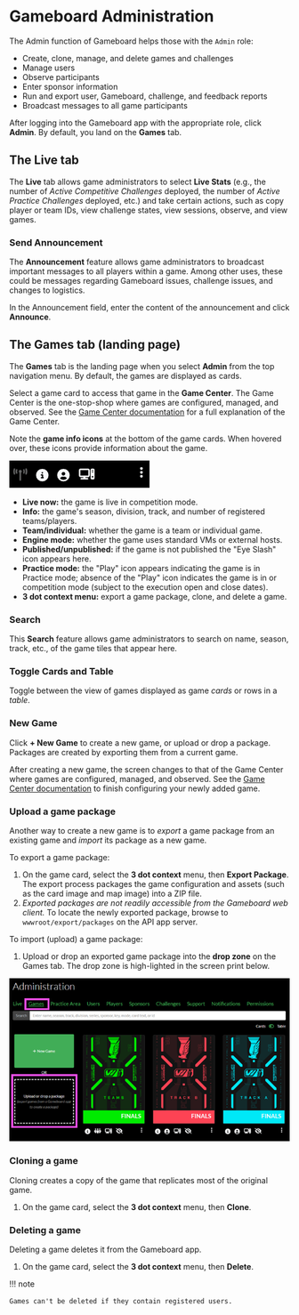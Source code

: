 # Gameboard Administration

The Admin function of Gameboard helps those with the `Admin` role:

- Create, clone, manage, and delete games and challenges
- Manage users
- Observe participants
- Enter sponsor information
- Run and export user, Gameboard, challenge, and feedback reports
- Broadcast messages to all game participants

After logging into the Gameboard app with the appropriate role, click **Admin**. By default, you land on the **Games** tab.

## The Live tab

The **Live** tab allows game administrators to select **Live Stats** (e.g., the number of *Active Competitive Challenges* deployed, the number of *Active Practice Challenges* deployed, etc.) and take certain actions, such as copy player or team IDs, view challenge states, view sessions, observe, and view games.

### Send Announcement

The **Announcement** feature allows game administrators to broadcast important messages to all players within a game. Among other uses, these could be messages regarding Gameboard issues, challenge issues, and changes to logistics.

In the Announcement field, enter the content of the announcement and click **Announce**.

## The Games tab (landing page)

The **Games** tab is the landing page when you select **Admin** from the top navigation menu. By default, the games are displayed as cards.

Select a game card to access that game in the **Game Center**. The Game Center is the one-stop-shop where games are configured, managed, and observed. See the [Game Center documentation](game-center.md) for a full explanation of the Game Center.

Note the **game info icons** at the bottom of the game cards. When hovered over, these icons provide information about the game.

![game info icons](img/game-info-icons.png)

- **Live now:** the game is live in competition mode.
- **Info:** the game's season, division, track, and number of registered teams/players.
- **Team/individual:** whether the game is a team or individual game.
- **Engine mode:** whether the game uses standard VMs or external hosts.
- **Published/unpublished:** if the game is not published the "Eye Slash" icon appears here.
- **Practice mode:** the "Play" icon appears indicating the game is in Practice mode; absence of the "Play" icon indicates the game is in or competition mode (subject to the execution open and close dates).
- **3 dot context menu:** export a game package, clone, and delete a game.

### Search

This **Search** feature allows game administrators to search on name, season, track, etc., of the game tiles that appear here.

### Toggle Cards and Table

Toggle between the view of games displayed as game *cards* or rows in a *table*.

### New Game

Click **+ New Game** to create a new game, or upload or drop a package. Packages are created by exporting them from a current game.

After creating a new game, the screen changes to that of the Game Center where games are configured, managed, and observed. See the [Game Center documentation](game-center.md) to finish configuring your newly added game.

### Upload a game package

Another way to create a new game is to *export* a game package from an existing game and *import* its package as a new game.

To export a game package:

1. On the game card, select the **3 dot context** menu, then **Export Package**. The export process packages the game configuration and assets (such as the card image and map image) into a ZIP file.
2. *Exported packages are not readily accessible from the Gameboard web client.* To locate the newly exported package, browse to `wwwroot/export/packages` on the API app server.

To import (upload) a game package:

1. Upload or drop an exported game package into the **drop zone** on the Games tab. The drop zone is high-lighted in the screen print below.

![upload a package](img/dropzone.png)

### Cloning a game

Cloning creates a copy of the game that replicates most of the original game.

1. On the game card, select the **3 dot context** menu, then **Clone**.

### Deleting a game

Deleting a game deletes it from the Gameboard app.

1. On the game card, select the **3 dot context** menu, then **Delete**.

!!! note

    Games can't be deleted if they contain registered users.
